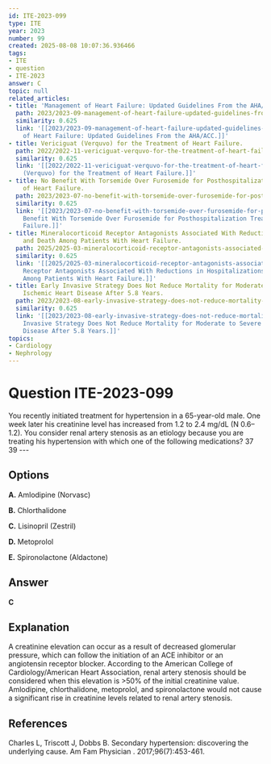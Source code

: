 ```yaml
---
id: ITE-2023-099
type: ITE
year: 2023
number: 99
created: 2025-08-08 10:07:36.936466
tags:
- ITE
- question
- ITE-2023
answer: C
topic: null
related_articles:
- title: 'Management of Heart Failure: Updated Guidelines From the AHA/ACC.'
  path: 2023/2023-09-management-of-heart-failure-updated-guidelines-from-the-aha.md
  similarity: 0.625
  link: '[[2023/2023-09-management-of-heart-failure-updated-guidelines-from-the-aha|Management
    of Heart Failure: Updated Guidelines From the AHA/ACC.]]'
- title: Vericiguat (Verquvo) for the Treatment of Heart Failure.
  path: 2022/2022-11-vericiguat-verquvo-for-the-treatment-of-heart-failure.md
  similarity: 0.625
  link: '[[2022/2022-11-vericiguat-verquvo-for-the-treatment-of-heart-failure|Vericiguat
    (Verquvo) for the Treatment of Heart Failure.]]'
- title: No Benefit With Torsemide Over Furosemide for Posthospitalization Treatment
    of Heart Failure.
  path: 2023/2023-07-no-benefit-with-torsemide-over-furosemide-for-posthospitaliz.md
  similarity: 0.625
  link: '[[2023/2023-07-no-benefit-with-torsemide-over-furosemide-for-posthospitaliz|No
    Benefit With Torsemide Over Furosemide for Posthospitalization Treatment of Heart
    Failure.]]'
- title: Mineralocorticoid Receptor Antagonists Associated With Reductions in Hospitalizations
    and Death Among Patients With Heart Failure.
  path: 2025/2025-03-mineralocorticoid-receptor-antagonists-associated-with-reduc.md
  similarity: 0.625
  link: '[[2025/2025-03-mineralocorticoid-receptor-antagonists-associated-with-reduc|Mineralocorticoid
    Receptor Antagonists Associated With Reductions in Hospitalizations and Death
    Among Patients With Heart Failure.]]'
- title: Early Invasive Strategy Does Not Reduce Mortality for Moderate to Severe
    Ischemic Heart Disease After 5.8 Years.
  path: 2023/2023-08-early-invasive-strategy-does-not-reduce-mortality-for-modera.md
  similarity: 0.625
  link: '[[2023/2023-08-early-invasive-strategy-does-not-reduce-mortality-for-modera|Early
    Invasive Strategy Does Not Reduce Mortality for Moderate to Severe Ischemic Heart
    Disease After 5.8 Years.]]'
topics:
- Cardiology
- Nephrology
---
```


# Question ITE-2023-099

You recently initiated treatment for hypertension in a 65-year-old male. One week later his creatinine level has increased from 1.2 to 2.4 mg/dL (N 0.6–1.2). You consider renal artery stenosis as an etiology because you are treating his hypertension with which one of the following medications? 37 39 ---

## Options

**A.** Amlodipine (Norvasc)

**B.** Chlorthalidone

**C.** Lisinopril (Zestril)

**D.** Metoprolol

**E.** Spironolactone (Aldactone)

## Answer

**C**

## Explanation

A creatinine elevation can occur as a result of decreased glomerular pressure, which can follow the initiation of an ACE inhibitor or an angiotensin receptor blocker. According to the American College of Cardiology/American Heart Association, renal artery stenosis should be considered when this elevation is >50% of the initial creatinine value. Amlodipine, chlorthalidone, metoprolol, and spironolactone would not cause a significant rise in creatinine levels related to renal artery stenosis.

## References

Charles L, Triscott J, Dobbs B. Secondary hypertension: discovering the underlying cause. Am Fam Physician . 2017;96(7):453-461.
